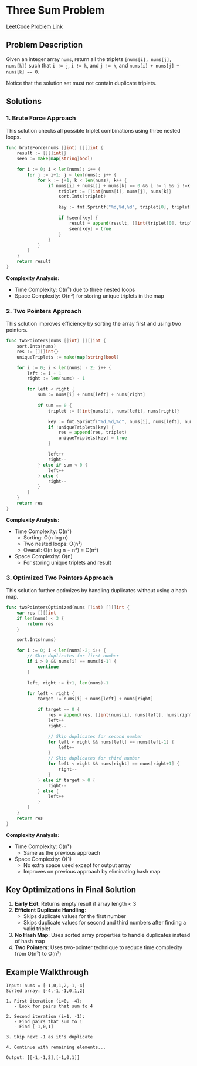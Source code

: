 # Three Sum Problem

[LeetCode Problem Link](https://leetcode.com/problems/3sum/)

## Problem Description
Given an integer array `nums`, return all the triplets `[nums[i], nums[j], nums[k]]` such that `i != j`, `i != k`, and `j != k`, and `nums[i] + nums[j] + nums[k] == 0`.

Notice that the solution set must not contain duplicate triplets.

## Solutions

### 1. Brute Force Approach
This solution checks all possible triplet combinations using three nested loops.

```go
func bruteForce(nums []int) [][]int {
    result := [][]int{}
    seen := make(map[string]bool)

    for i := 0; i < len(nums); i++ {
        for j := i+1; j < len(nums); j++ {
            for k := j+1; k < len(nums); k++ {
                if nums[i] + nums[j] + nums[k] == 0 && i != j && i !=k && j!= k {
                    triplet := []int{nums[i], nums[j], nums[k]}
                    sort.Ints(triplet)

                    key := fmt.Sprintf("%d,%d,%d", triplet[0], triplet[1], triplet[2])

                    if !seen[key] {
                        result = append(result, []int{triplet[0], triplet[1], triplet[2]})
                        seen[key] = true
                    }
                }
            }
        }
    }
    return result
}
```

**Complexity Analysis:**
- Time Complexity: O(n³) due to three nested loops
- Space Complexity: O(n²) for storing unique triplets in the map

### 2. Two Pointers Approach
This solution improves efficiency by sorting the array first and using two pointers.

```go
func twoPointers(nums []int) [][]int {
    sort.Ints(nums)
    res := [][]int{}
    uniqueTriplets := make(map[string]bool)

    for i := 0; i < len(nums) - 2; i++ {
        left := i + 1
        right := len(nums) - 1

        for left < right {
            sum := nums[i] + nums[left] + nums[right] 
            
            if sum == 0 {
                triplet := []int{nums[i], nums[left], nums[right]}  

                key := fmt.Sprintf("%d,%d,%d", nums[i], nums[left], nums[right])
                if !uniqueTriplets[key] {
                    res = append(res, triplet)
                    uniqueTriplets[key] = true
                }

                left++
                right--           
            } else if sum < 0 {
                left++
            } else {
                right--
            }
        }
    }
    return res
}
```

**Complexity Analysis:**
- Time Complexity: O(n²)
  - Sorting: O(n log n)
  - Two nested loops: O(n²)
  - Overall: O(n log n + n²) = O(n²)
- Space Complexity: O(n)
  - For storing unique triplets and result

### 3. Optimized Two Pointers Approach
This solution further optimizes by handling duplicates without using a hash map.

```go
func twoPointersOptimized(nums []int) [][]int {
    var res [][]int
    if len(nums) < 3 {
        return res
    }

    sort.Ints(nums)

    for i := 0; i < len(nums)-2; i++ {
        // Skip duplicates for first number
        if i > 0 && nums[i] == nums[i-1] {
            continue
        }

        left, right := i+1, len(nums)-1

        for left < right {
            target := nums[i] + nums[left] + nums[right]

            if target == 0 {
                res = append(res, []int{nums[i], nums[left], nums[right]})
                left++
                right--    

                // Skip duplicates for second number
                for left < right && nums[left] == nums[left-1] {
                    left++
                }
                // Skip duplicates for third number
                for left < right && nums[right] == nums[right+1] {
                    right--
                }
            } else if target > 0 {
                right--
            } else {
                left++
            }
        }
    }
    return res
}
```

**Complexity Analysis:**
- Time Complexity: O(n²)
  - Same as the previous approach
- Space Complexity: O(1)
  - No extra space used except for output array
  - Improves on previous approach by eliminating hash map

## Key Optimizations in Final Solution
1. **Early Exit**: Returns empty result if array length < 3
2. **Efficient Duplicate Handling**:
   - Skips duplicate values for the first number
   - Skips duplicate values for second and third numbers after finding a valid triplet
3. **No Hash Map**: Uses sorted array properties to handle duplicates instead of hash map
4. **Two Pointers**: Uses two-pointer technique to reduce time complexity from O(n³) to O(n²)

## Example Walkthrough
```
Input: nums = [-1,0,1,2,-1,-4]
Sorted array: [-4,-1,-1,0,1,2]

1. First iteration (i=0, -4):
   - Look for pairs that sum to 4
   
2. Second iteration (i=1, -1):
   - Find pairs that sum to 1
   - Find [-1,0,1]
   
3. Skip next -1 as it's duplicate
   
4. Continue with remaining elements...

Output: [[-1,-1,2],[-1,0,1]]
```
